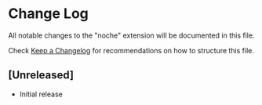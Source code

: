 # Change Log

All notable changes to the "noche" extension will be documented in this file.

Check [Keep a Changelog](http://keepachangelog.com/) for recommendations on how to structure this file.

## [Unreleased]

- Initial release
